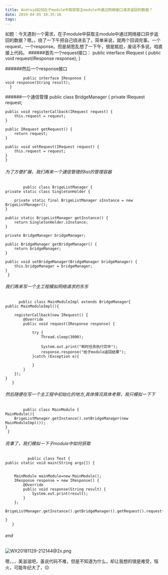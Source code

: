 ```yaml
---
title: Android如何在子module中取获取主module中通过网络接口请求返回的数据？
date: 2019-04-05 10:35:18
tags:
---
```

如题：今天遇到一个需求，在子module中获取主module中通过网络接口异步返回的数据？嗯。。绕了一下午把自己绕进去了，简单来说，就两个回调完事。一个request，一个response。但是胡思乱想了一下午，很是尴尬，废话不多说，咱直接上代码。
######首先一个request接口：
            public interface IRequest {
    public void request(IResponse response);
      }

######然后一个response接口

            public interface IResponse {
    void response(String result);
      }

######一个通信管理
            public class BridgeManager {
    private IRequest request;

    public void registerCallback(IRequest request) {
        this.request = request;
    }

    public IRequest getRequest() {
        return request;
    }

    public void setRequest(IRequest request) {
        this.request = request;
    }
    }
###### 为了方便扩展，我们再来一个通信管理的list的管理容器
            public class BrigeListManager {
    private static class SingletonHolder {

        private static final BrigeListManager sInstance = new BrigeListManager();
    }

    public static BrigeListManager getInstance() {
        return SingletonHolder.sInstance;
    }

    private BridgeManager bridgeManager;

    public BridgeManager getBridgeManager() {
        return bridgeManager;
    }

    public void setBridgeManager(BridgeManager bridgeManager) {
        this.bridgeManager = bridgeManager;
    }
     }

######   我们再来写一个主工程模拟网络请求的东东

          public class MainModuleImpl extends BridgeManager{
    public MainModuleImpl(){

        registerCallback(new IRequest() {
            @Override
            public void request(IResponse response) {

                try {
                    Thread.sleep(3000);

                    System.out.print("耗时任务执行完毕");
                    response.response("给子module返回结果");
                }catch (Exception e){

                }
            }
        });
    }
       }


######   然后随便在写一个主工程中初始化的地方,具体情况具体考察，我只模拟一下下
            public class MainModule {
    MainModule(){
        BrigeListManager.getInstance().setBridgeManager(new MainModuleImpl());
    }
     }


###### 完事了，我们模拟一下子module中如何获取

              public class Test {
    public static void main(String args[]) {


        MainModule mainModule=new MainModule();
        IResponse response = new IResponse() {
            @Override
            public void response(String result) {
                System.out.print(result);
            }
        };
        BrigeListManager.getInstance().getBridgeManager().getRequest().request(response);

    }
       }


###### end

   ![WX20181129-212144@2x.png](https://upload-images.jianshu.io/upload_images/1453857-b084f81966313e54.png?imageMogr2/auto-orient/strip%7CimageView2/2/w/1240)

嗯，，，美滋滋吧，虽说代码不难，但是不知道为什么，却让我想的很是难受，恼火，可能年纪大了，😔
 


